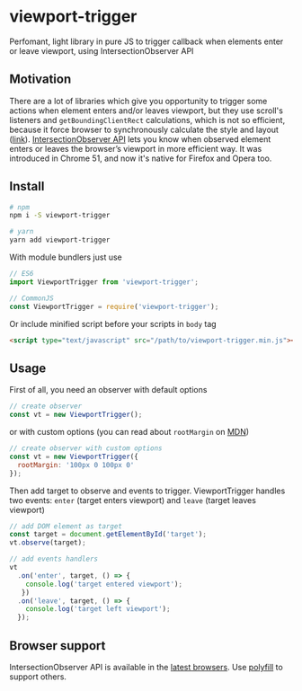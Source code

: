 # viewport-trigger
Perfomant, light library in pure JS to trigger callback when elements enter or leave viewport, using IntersectionObserver API

## Motivation
There are a lot of libraries which give you opportunity to trigger some actions when element enters and/or leaves viewport, but they use scroll's listeners and `getBoundingClientRect` calculations, which is not so efficient, because it force browser to synchronously calculate the style and layout ([link](https://gist.github.com/paulirish/5d52fb081b3570c81e3a#what-forces-layout--reflow)). [IntersectionObserver API](https://github.com/w3c/IntersectionObserver/blob/master/explainer.md) lets you know when observed element enters or leaves the browser’s viewport in more efficient way. It was introduced in Chrome 51, and now it's native for Firefox and Opera too.

## Install
```sh
# npm
npm i -S viewport-trigger 

# yarn
yarn add viewport-trigger
```

With module bundlers just use 
```javascript
// ES6
import ViewportTrigger from 'viewport-trigger';

// CommonJS
const ViewportTrigger = require('viewport-trigger');
```
Or include minified script before your scripts in `body` tag
```html
<script type="text/javascript" src="/path/to/viewport-trigger.min.js"></script>
```

## Usage
First of all, you need an observer with default options
```javascript
// create observer
const vt = new ViewportTrigger();
```
or with custom options (you can read about `rootMargin` on [MDN](https://developer.mozilla.org/en-US/docs/Web/API/IntersectionObserver/rootMargin))
```javascript
// create observer with custom options
const vt = new ViewportTrigger({
  rootMargin: '100px 0 100px 0'
});
```
Then add target to observe and events to trigger. ViewportTrigger handles two events: `enter` (target enters viewport) and `leave` (target leaves viewport)
```javascript
// add DOM element as target
const target = document.getElementById('target');
vt.observe(target);

// add events handlers
vt
  .on('enter', target, () => {
    console.log('target entered viewport');
   })
  .on('leave', target, () => {
    console.log('target left viewport');
  });
```

## Browser support
IntersectionObserver API is available in the [latest browsers](https://caniuse.com/#feat=intersectionobserver). Use [polyfill](https://github.com/w3c/IntersectionObserver/tree/master/polyfill) to support others.
